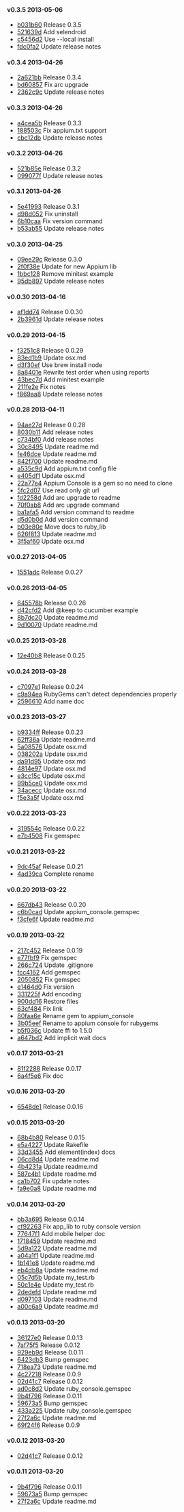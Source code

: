 #### v0.3.5 2013-05-06

- [b031b60](https://github.com/appium/ruby_console/commit/b031b60276b01e86a649cd8db8b250f3d52da9cc) Release 0.3.5
- [521639d](https://github.com/appium/ruby_console/commit/521639dc1b53371a472a40304c59e4476ab22197) Add selendroid
- [c5456d2](https://github.com/appium/ruby_console/commit/c5456d29d5a1aeed1f1226b90c69a7d0025ad224) Use --local install
- [fdc0fa2](https://github.com/appium/ruby_console/commit/fdc0fa2bb45c274118c9689c1a476300760296bc) Update release notes


#### v0.3.4 2013-04-26

- [2a621bb](https://github.com/appium/ruby_console/commit/2a621bb1620685577173fdf59daabca036cd30f7) Release 0.3.4
- [bd60857](https://github.com/appium/ruby_console/commit/bd60857f39bd17e454a10ad0658c01c20869c33a) Fix arc upgrade
- [2362c9c](https://github.com/appium/ruby_console/commit/2362c9ceb9c33f0086d476f11373115a08e5617b) Update release notes


#### v0.3.3 2013-04-26

- [a4cea5b](https://github.com/appium/ruby_console/commit/a4cea5b9857f5b450ade03cf3f326605b2aff040) Release 0.3.3
- [188503c](https://github.com/appium/ruby_console/commit/188503c0f1c884884408896a8351ab34823c5c69) Fix appium.txt support
- [cbc12db](https://github.com/appium/ruby_console/commit/cbc12dbfc5fffdcf6e3e53eb48c1d513add90726) Update release notes


#### v0.3.2 2013-04-26

- [521b85e](https://github.com/appium/ruby_console/commit/521b85e570717dc83481e4d2baf0804787031c46) Release 0.3.2
- [099077f](https://github.com/appium/ruby_console/commit/099077f77c83e006c7cd313ceba2fdf2b35ee0d1) Update release notes


#### v0.3.1 2013-04-26

- [5e41993](https://github.com/appium/ruby_console/commit/5e41993aa505310b3442b0ea5c8cdf72b01cd62c) Release 0.3.1
- [d98d052](https://github.com/appium/ruby_console/commit/d98d052af5e118a099d4abac7c24db41a5ff6974) Fix uninstall
- [6b10caa](https://github.com/appium/ruby_console/commit/6b10caa3be482a149e433e8053ccb23c64aa723f) Fix version command
- [b53ab55](https://github.com/appium/ruby_console/commit/b53ab550db09d246b5f975a07cda580f89088fa8) Update release notes


#### v0.3.0 2013-04-25

- [09ee29c](https://github.com/appium/ruby_console/commit/09ee29c03e4a2222c089f4ab736ec0e0bfa53930) Release 0.3.0
- [2f0f38e](https://github.com/appium/ruby_console/commit/2f0f38e86155b41ff49f3419800413589efb19c4) Update for new Appium lib
- [1bbc128](https://github.com/appium/ruby_console/commit/1bbc128cd5e7d9cadfc6ff9397179ed38459238e) Remove minitest example
- [95db897](https://github.com/appium/ruby_console/commit/95db897cdf3ffb2fec3df1aba2a7f1ca469dbed8) Update release notes


#### v0.0.30 2013-04-16

- [af1dd74](https://github.com/appium/ruby_console/commit/af1dd74f254c512c9b63a013570638eb13adbe91) Release 0.0.30
- [2b3961d](https://github.com/appium/ruby_console/commit/2b3961d6d1938693acb71e2de84a45db73f686e7) Update release notes


#### v0.0.29 2013-04-15

- [f3251c8](https://github.com/appium/ruby_console/commit/f3251c819e85f5d8fabd3f9a30a3de4307d38098) Release 0.0.29
- [83ed1b9](https://github.com/appium/ruby_console/commit/83ed1b9f4a3ca1a3b1eb6770116b0e3d42f39dfa) Update osx.md
- [d3f30ef](https://github.com/appium/ruby_console/commit/d3f30ef722a80e957624f4d49e1a63a720e70da6) Use brew install node
- [8a8401e](https://github.com/appium/ruby_console/commit/8a8401e3a01762feec5d9ab694843d96d2851a37) Rewrite test order when using reports
- [43bec7d](https://github.com/appium/ruby_console/commit/43bec7d23c36f641c049f413a7d2a97f366d1282) Add minitest example
- [211fe2e](https://github.com/appium/ruby_console/commit/211fe2ecc681403fa081ff89e7caaf0a97a440c4) Fix notes
- [f869aa8](https://github.com/appium/ruby_console/commit/f869aa8be528a9c6c71af9eecb16d5ca7bea05f2) Update release notes


#### v0.0.28 2013-04-11

- [94ae27d](https://github.com/appium/ruby_console/commit/94ae27d54c57f16b45937decfded0cdac9e10160) Release 0.0.28
- [8030b11](https://github.com/appium/ruby_console/commit/8030b116ac6b677366a823608fc4de4c68747ecf) Add release notes
- [c734bf0](https://github.com/appium/ruby_console/commit/c734bf0ccdeb959edcba15126ef1866671f599d2) Add release notes
- [30c8495](https://github.com/appium/ruby_console/commit/30c849564a0d90d00cf3ab787b6431b57358271f) Update readme.md
- [fe46dce](https://github.com/appium/ruby_console/commit/fe46dce875403b9bf3d0520cf47b273d78c4677d) Update readme.md
- [842f700](https://github.com/appium/ruby_console/commit/842f70080d9bd82bb348b2e9445d6fe36149ea25) Update readme.md
- [a535c9d](https://github.com/appium/ruby_console/commit/a535c9d4175ef7b7ea0242f2d3c74981b0a92511) Add appium.txt config file
- [e405df1](https://github.com/appium/ruby_console/commit/e405df1724fc099e6f7f0e586589a0fa02f301ef) Update osx.md
- [22a77e4](https://github.com/appium/ruby_console/commit/22a77e45373080d2b02e45ce75183a8abb5bcb11) Appium Console is a gem so no need to clone
- [5fc2d07](https://github.com/appium/ruby_console/commit/5fc2d07f20c0ac8d4f2603c6540fa6cffbe8afb6) Use read only git url
- [fd2258d](https://github.com/appium/ruby_console/commit/fd2258de4c0f1ff775e6d43e3bd4cf1740f13ee3) Add arc upgrade to readme
- [70f0ab8](https://github.com/appium/ruby_console/commit/70f0ab8686d86d049996e6bdd77404187cb41c8c) Add arc upgrade command
- [ba1afa5](https://github.com/appium/ruby_console/commit/ba1afa5dffd1007e6e0f18d6d96ac498247a13eb) Add version command to readme
- [d5d0b0d](https://github.com/appium/ruby_console/commit/d5d0b0d12df00e294bbb0df0252c5ffc452cca92) Add version command
- [b03e80e](https://github.com/appium/ruby_console/commit/b03e80e36e11ea7fbddc7c7acb969b8ea30714b0) Move docs to ruby_lib
- [626f813](https://github.com/appium/ruby_console/commit/626f813a666fb16e5d32271a18b3bb60635966d1) Update readme.md
- [3f5af60](https://github.com/appium/ruby_console/commit/3f5af6077a872a40314aba9f00b89a519e22b0ba) Update osx.md


#### v0.0.27 2013-04-05

- [1551adc](https://github.com/appium/ruby_console/commit/1551adc6167b0195d847c14edbc9358f4d23a078) Release 0.0.27


#### v0.0.26 2013-04-05

- [645578b](https://github.com/appium/ruby_console/commit/645578bed82d11c06ea1e7415d5864edc09e8b31) Release 0.0.26
- [d42cfd2](https://github.com/appium/ruby_console/commit/d42cfd228b059202c7b745cb0b69259ce431e04d) Add @keep to cucumber example
- [8b7dc20](https://github.com/appium/ruby_console/commit/8b7dc20b2083bdbc936e2155dab870c0970d9d78) Update readme.md
- [9d10070](https://github.com/appium/ruby_console/commit/9d10070102c855cb2d5b47bec751c276582c1beb) Update readme.md


#### v0.0.25 2013-03-28

- [12e40b8](https://github.com/appium/ruby_console/commit/12e40b876136ea987d47f4d419f67d4d8aeaadd5) Release 0.0.25


#### v0.0.24 2013-03-28

- [c7097e1](https://github.com/appium/ruby_console/commit/c7097e1247c76397196389d2221efc1ae4dac803) Release 0.0.24
- [c9a94ea](https://github.com/appium/ruby_console/commit/c9a94ea19890c6b96f5ce4f491d953e651dbf4b9) RubyGems can't detect dependencies properly
- [2596610](https://github.com/appium/ruby_console/commit/2596610151f3d939fcc8edc178a65379831095d9) Add name doc


#### v0.0.23 2013-03-27

- [b9334ff](https://github.com/appium/ruby_console/commit/b9334ff5e5b4070ce0ceff061a07bd57c3386bb3) Release 0.0.23
- [62ff36a](https://github.com/appium/ruby_console/commit/62ff36a2224aa6c045efd43520b9f52910d4a2d7) Update readme.md
- [5a08576](https://github.com/appium/ruby_console/commit/5a0857672ce8f4e21e00edef2dace0c5f6f4d2e8) Update osx.md
- [038202a](https://github.com/appium/ruby_console/commit/038202a495efd7b25d970e1c48044f6bd14a5a30) Update osx.md
- [da91d95](https://github.com/appium/ruby_console/commit/da91d95b17d9a0de9a77170789cdb38d03d68cc6) Update osx.md
- [4814e97](https://github.com/appium/ruby_console/commit/4814e97079f4cd47c797276014ae118e55d79902) Update osx.md
- [e3cc15c](https://github.com/appium/ruby_console/commit/e3cc15cc311ade3fbe242d0f0ebbb7836c8c873b) Update osx.md
- [99b5ce0](https://github.com/appium/ruby_console/commit/99b5ce011cec5fdc13ccfde60d78bd6350cebf2b) Update osx.md
- [34acecc](https://github.com/appium/ruby_console/commit/34acecc016ba11d3bf49b4e4e98b5611fb947553) Update osx.md
- [f5e3a5f](https://github.com/appium/ruby_console/commit/f5e3a5f599113d567180768fc79d241d9913184f) Update osx.md


#### v0.0.22 2013-03-23

- [319554c](https://github.com/appium/ruby_console/commit/319554cc14c34cd981a91ad0e5a84afc574d036e) Release 0.0.22
- [e7b4508](https://github.com/appium/ruby_console/commit/e7b45082250c9e17feb4c1529bae634c46580c75) Fix gemspec


#### v0.0.21 2013-03-22

- [9dc45af](https://github.com/appium/ruby_console/commit/9dc45aff3d369d73b6ed2c3df79cb9845e4fa2eb) Release 0.0.21
- [4ad39ca](https://github.com/appium/ruby_console/commit/4ad39caeaafbb58d983adb06b10ca4fc6c962261) Complete rename


#### v0.0.20 2013-03-22

- [667db43](https://github.com/appium/ruby_console/commit/667db43968c9d584d1fc606c264bc894d08bc74c) Release 0.0.20
- [c6b0cad](https://github.com/appium/ruby_console/commit/c6b0cad7b139ecc6f3acaf13c3ae9fdc97254bf8) Update appium_console.gemspec
- [f3cfe6f](https://github.com/appium/ruby_console/commit/f3cfe6f835c5cb1c9784c4914ca7555ad82426af) Update readme.md


#### v0.0.19 2013-03-22

- [217c452](https://github.com/appium/ruby_console/commit/217c452980347c1da0ab1244b58c66076d7b603f) Release 0.0.19
- [e77fbf9](https://github.com/appium/ruby_console/commit/e77fbf97f243ecf63b1ff58c49f5fbee0bd71834) Fix gemspec
- [266c724](https://github.com/appium/ruby_console/commit/266c724d0980f326f86e74c3c959b9d6a83e3b91) Update .gitignore
- [fcc4162](https://github.com/appium/ruby_console/commit/fcc416216ccbb8ebaa53ea3fb602d2e32e0e9660) Add gemspec
- [2050852](https://github.com/appium/ruby_console/commit/2050852fd299b18501a5b43f56b56df3f7cf63ac) Fix gemspec
- [e1464d0](https://github.com/appium/ruby_console/commit/e1464d02048c62a53cedefb7348fb4334633937f) Fix version
- [331225f](https://github.com/appium/ruby_console/commit/331225f0ee2e097741f8f6f43de2b90e7af23bcf) Add encoding
- [900dd16](https://github.com/appium/ruby_console/commit/900dd169ec57108b54e047df24274032d8f33753) Restore files
- [63cf484](https://github.com/appium/ruby_console/commit/63cf48424fea8340b666a303777e30338041f174) Fix link
- [80faa6e](https://github.com/appium/ruby_console/commit/80faa6e4c7585a16071ea83f3ee74c6e1a1705b5) Rename gem to appium_console
- [3b05eef](https://github.com/appium/ruby_console/commit/3b05eefb908f79dc0f1458d87524501599e663a7) Rename to appium console for rubygems
- [b5f036c](https://github.com/appium/ruby_console/commit/b5f036c2690c2d5673d0f28399cc53ff8887de8b) Update ffi to 1.5.0
- [a647bd2](https://github.com/appium/ruby_console/commit/a647bd2c7e3e8e18103317796c57b90df68971a4) Add implicit wait docs


#### v0.0.17 2013-03-21

- [81f2288](https://github.com/appium/ruby_console/commit/81f2288c9559ae2d1eb893c146e43e7c6455aa29) Release 0.0.17
- [6a4f5e6](https://github.com/appium/ruby_console/commit/6a4f5e67c943f08beb8aca599e561e4e7ba4abea) Fix doc


#### v0.0.16 2013-03-20

- [6548de1](https://github.com/appium/ruby_console/commit/6548de111182df8a6eacf7f2a4f896fb23593ce0) Release 0.0.16


#### v0.0.15 2013-03-20

- [68b4b80](https://github.com/appium/ruby_console/commit/68b4b8085b95582528fe7769fff3682a88e161da) Release 0.0.15
- [e5a4227](https://github.com/appium/ruby_console/commit/e5a4227911880c9ce583bb3914a76f071db03740) Update Rakefile
- [33d3455](https://github.com/appium/ruby_console/commit/33d345532d50d5a130d1731b2a8fbd821af4733c) Add element(index) docs
- [06cd8d4](https://github.com/appium/ruby_console/commit/06cd8d44708107999c61c4ea67e069fca1680939) Update readme.md
- [4b4231a](https://github.com/appium/ruby_console/commit/4b4231ad221e9baaa1b448b9750445b5b9774d6e) Update readme.md
- [587c4b1](https://github.com/appium/ruby_console/commit/587c4b1df095cac5096ad74fb90f77a2f45dcf88) Update readme.md
- [ca1b702](https://github.com/appium/ruby_console/commit/ca1b70240b79bf5ef7ba069e63280e070b40f7e4) Fix update notes
- [fa9e0a8](https://github.com/appium/ruby_console/commit/fa9e0a86b2d7109991f57e979055b8d26212f23d) Update readme.md


#### v0.0.14 2013-03-20

- [bb3a695](https://github.com/appium/ruby_console/commit/bb3a69546e6cfa63dc4d71fd77ed1178e75d896b) Release 0.0.14
- [cf92263](https://github.com/appium/ruby_console/commit/cf922632cfb8fb2abfe63b4c28d708cb451eff40) Fix app_lib to ruby console version
- [77647f1](https://github.com/appium/ruby_console/commit/77647f12394bc3f1bb32511f877bda94b085462a) Add mobile helper doc
- [1718459](https://github.com/appium/ruby_console/commit/17184595d3157efc5733b7fe22f45e7bf3f0d95b) Update readme.md
- [5d9a122](https://github.com/appium/ruby_console/commit/5d9a1220be2b9e242b13044904205bf01e1db757) Update readme.md
- [a04a1f1](https://github.com/appium/ruby_console/commit/a04a1f140755ae655b0151e9fe0100ab7553b3a2) Update readme.md
- [1b141e8](https://github.com/appium/ruby_console/commit/1b141e8b4ea18f867a31659f31bfd4cae8420907) Update readme.md
- [eb4db8a](https://github.com/appium/ruby_console/commit/eb4db8aaeb34ebb85ce8ebee7eeb72afd7642d90) Update readme.md
- [05c7d5b](https://github.com/appium/ruby_console/commit/05c7d5b5e9e4fe54d10bfcb5bdd83b0a73d614f9) Update my_test.rb
- [50c1e4e](https://github.com/appium/ruby_console/commit/50c1e4eafc1db63b612ce1a489fc184d84e80051) Update my_test.rb
- [2dedefd](https://github.com/appium/ruby_console/commit/2dedefd9fb0f3d6b8e45b0eeeb7139bf6b829666) Update readme.md
- [d097103](https://github.com/appium/ruby_console/commit/d097103e7a1ab1b78050489c0fa43c5bf14f2eae) Update readme.md
- [a00c6a9](https://github.com/appium/ruby_console/commit/a00c6a91b53d166afc4b3d2213ef5e44cddee1ad) Update readme.md


#### v0.0.13 2013-03-20

- [36127e0](https://github.com/appium/ruby_console/commit/36127e0e2250068673d7cff81b6a51c10ef65c7a) Release 0.0.13
- [7af75f5](https://github.com/appium/ruby_console/commit/7af75f540043cac96afc4a686204355d4d4fa895) Release 0.0.12
- [929eb9d](https://github.com/appium/ruby_console/commit/929eb9d3807d68367deb7e55abbe5153080fb93c) Release 0.0.11
- [6423db3](https://github.com/appium/ruby_console/commit/6423db32896af21697071bd74ca867742384bb88) Bump gemspec
- [718ea73](https://github.com/appium/ruby_console/commit/718ea735320b76080f776a28b3ca090c735f6b95) Update readme.md
- [4c27218](https://github.com/appium/ruby_console/commit/4c272185c8b29370811d5cac5bd410d30ae98a80) Release 0.0.9
- [02d41c7](https://github.com/appium/ruby_console/commit/02d41c7231f3e83fff27ea0463dc6dcf064a2e48) Release 0.0.12
- [ad0c8d2](https://github.com/appium/ruby_console/commit/ad0c8d2340d245ab448dde2783e5cdea751a83b0) Update ruby_console.gemspec
- [9b4f796](https://github.com/appium/ruby_console/commit/9b4f796b5292025bc7c958f1d1bdd91cebaf3e8e) Release 0.0.11
- [59673a5](https://github.com/appium/ruby_console/commit/59673a5891356e2a927cfc3b217765d71596ac78) Bump gemspec
- [433a225](https://github.com/appium/ruby_console/commit/433a2258c3401c13b259ec0faeb5afd5461f142a) Update ruby_console.gemspec
- [27f2a6c](https://github.com/appium/ruby_console/commit/27f2a6cbb3065bf32051f5fa3cc5a3779487890f) Update readme.md
- [69f24f6](https://github.com/appium/ruby_console/commit/69f24f6b9afb775143af97e8fd8287d2f9bf5f4c) Release 0.0.9


#### v0.0.12 2013-03-20

- [02d41c7](https://github.com/appium/ruby_console/commit/02d41c7231f3e83fff27ea0463dc6dcf064a2e48) Release 0.0.12


#### v0.0.11 2013-03-20

- [9b4f796](https://github.com/appium/ruby_console/commit/9b4f796b5292025bc7c958f1d1bdd91cebaf3e8e) Release 0.0.11
- [59673a5](https://github.com/appium/ruby_console/commit/59673a5891356e2a927cfc3b217765d71596ac78) Bump gemspec
- [27f2a6c](https://github.com/appium/ruby_console/commit/27f2a6cbb3065bf32051f5fa3cc5a3779487890f) Update readme.md
